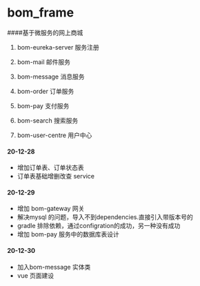 # bom_frame
####基于微服务的网上商城

1. bom-eureka-server  服务注册

2. bom-mail   邮件服务

3. bom-message   消息服务

4. bom-order   订单服务

5. bom-pay   支付服务

6. bom-search   搜索服务

7. bom-user-centre   用户中心

#### 20-12-28
* 增加订单表、订单状态表
* 订单表基础增删改查 service 

#### 20-12-29
* 增加 bom-gateway 网关
* 解决mysql 的问题，导入不到dependencies.直接引入带版本号的
* gradle 排除依赖，通过configration的成功，另一种没有成功
* 增加 bom-pay 服务中的数据库表设计

#### 20-12-30
* 加入bom-message 实体类
* vue 页面建设


